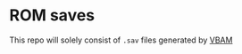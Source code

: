 # ROM saves

This repo will solely consist of `.sav` files generated by [VBAM](https://github.com/mirror/vbam)